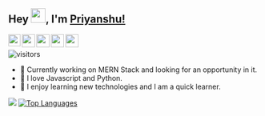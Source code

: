 ## Hey <img src="https://github.com/TheDudeThatCode/TheDudeThatCode/blob/master/Assets/Hi.gif" width="29px">, I'm [Priyanshu!](https://priyanshu-portfolio.herokuapp.com/) 

<a href="https://www.linkedin.com/in/priyanshudubey/">
  <img align="left" width="24px" src="https://cdn.jsdelivr.net/npm/simple-icons@v3/icons/linkedin.svg"  />
</a>
<a href="https://twitter.com/PriyanshuDube15">
  <img align="left" width="26px" src="https://cdn.jsdelivr.net/npm/simple-icons@v3/icons/twitter.svg" />
</a>
<a href="mailto:priyanshu0dubey@gmail.com">
  <img align="left" width="26px" src="https://icons8.com/icon/13922/email">
  <img align="left" width="26px" src="https://cdn.jsdelivr.net/npm/simple-icons@v3/icons/gmail.svg" />
</a>
<a href="https://dev.to/priyanshudubey">
  <img align="left" width="26px" src="https://cdn.jsdelivr.net/npm/simple-icons@v3/icons/medium.svg" />
</a>

<br />

![visitors](https://visitor-badge.laobi.icu/badge?page_id=priyanshudubey.priyanshudubey) <br />

- 🔭 Currently working on MERN Stack and looking for an opportunity in it.
- 🔭 I love Javascript and Python.
- 🔭 I enjoy learning new technologies and I am a quick learner.

![](https://github-readme-stats.vercel.app/api?username=priyanshudubey&show_icons=true&hide_border=true)
[![Top Languages](https://github-readme-stats.vercel.app/api/top-langs/?username=priyanshudubey&theme=highcontrast&layout=compact)](https://github.com/priyanshudubey)
